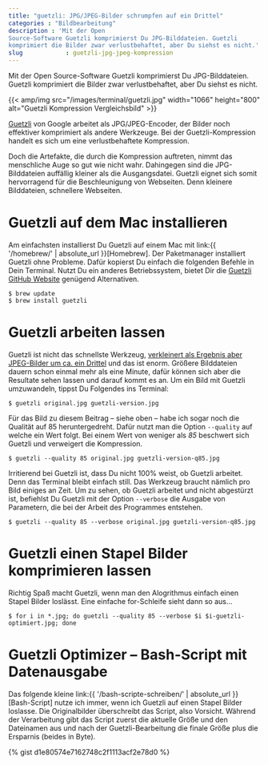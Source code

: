 ```yaml
---
title: "guetzli: JPG/JPEG-Bilder schrumpfen auf ein Drittel"
categories : "Bildbearbeitung"
description : 'Mit der Open
Source-Software Guetzli komprimierst Du JPG-Bilddateien. Guetzli
komprimiert die Bilder zwar verlustbehaftet, aber Du siehst es nicht.'
slug            : guetzli-jpg-jpeg-kompression
---
```

Mit der Open Source-Software Guetzli komprimierst Du JPG-Bilddateien.
Guetzli komprimiert die Bilder zwar verlustbehaftet, aber Du siehst es
nicht.
<!-- readmore -->

{{< amp/img src="/images/terminal/guetzli.jpg" width="1066" height="800" alt="Guetzli Kompression Vergleichsbild" >}}

[Guetzli](https://github.com/google/guetzli) von Google arbeitet als
JPG/JPEG-Encoder, der Bilder noch effektiver komprimiert als andere
Werkzeuge. Bei der Guetzli-Kompression handelt es sich um eine
verlustbehaftete Kompression.

Doch die Artefakte, die durch die Kompression auftreten, nimmt das
menschliche Auge so gut wie nicht wahr. Dahingegen sind die
JPG-Bilddateien auffällig kleiner als die Ausgangsdatei. Guetzli eignet
sich somit hervorragend für die Beschleunigung von Webseiten. Denn
kleinere Bilddateien, schnellere Webseiten.

# Guetzli auf dem Mac installieren

Am einfachsten installierst Du Guetzli auf einem Mac mit link:{{
'/homebrew/' | absolute\_url }}\[Homebrew\]. Der Paketmanager
installiert Guetzli ohne Probleme. Dafür kopierst Du einfach die
folgenden Befehle in Dein Terminal. Nutzt Du ein anderes Betriebssystem,
bietet Dir die [Guetzli GitHub
Website](https://github.com/google/guetzli) genügend Alternativen.

    $ brew update
    $ brew install guetzli

# Guetzli arbeiten lassen

Guetzli ist nicht das schnellste Werkzeug, [verkleinert als Ergebnis
aber JPEG-Bilder um ca. ein
Drittel](https://m.heise.de/newsticker/meldung/Googles-Guetzli-Encoder-schrumpft-JPEG-Bilder-um-ein-Drittel-3657823.html)
und das ist enorm. Größere Bilddateien dauern schon einmal mehr als eine
Minute, dafür können sich aber die Resultate sehen lassen und darauf
kommt es an. Um ein Bild mit Guetzli umzuwandeln, tippst Du Folgendes
ins Terminal:

    $ guetzli original.jpg guetzli-version.jpg

Für das Bild zu diesem Beitrag – siehe oben – habe ich sogar noch die
Qualität auf 85 heruntergedreht. Dafür nutzt man die Option `--quality`
auf welche ein Wert folgt. Bei einem Wert von weniger als *85* beschwert
sich Guetzli und verweigert die Kompression.

    $ guetzli --quality 85 original.jpg guetzli-version-q85.jpg

Irritierend bei Guetzli ist, dass Du nicht 100% weist, ob Guetzli
arbeitet. Denn das Terminal bleibt einfach still. Das Werkzeug braucht
nämlich pro Bild einiges an Zeit. Um zu sehen, ob Guetzli arbeitet und
nicht abgestürzt ist, befiehlst Du Guetzli mit der Option `--verbose`
die Ausgabe von Parametern, die bei der Arbeit des Programmes
    entstehen.

    $ guetzli --quality 85 --verbose original.jpg guetzli-version-q85.jpg

# Guetzli einen Stapel Bilder komprimieren lassen

Richtig Spaß macht Guetzli, wenn man den Alogrithmus einfach einen
Stapel Bilder loslässt. Eine einfache for-Schleife sieht dann so
    aus…

    $ for i in *.jpg; do guetzli --quality 85 --verbose $i $i-guetzli-optimiert.jpg; done

# Guetzli Optimizer – Bash-Script mit Datenausgabe

Das folgende kleine link:{{ '/bash-scripte-schreiben/' | absolute\_url
}}\[Bash-Script\] nutze ich immer, wenn ich Guetzli auf einen Stapel
Bilder loslasse. Die Originalbilder überschreibt das Script, also
Vorsicht. Während der Verarbeitung gibt das Script zuerst die aktuelle
Größe und den Dateinamen aus und nach der Guetzli-Bearbeitung die finale
Größe plus die Ersparnis (beides in Byte).

{% gist d1e80574e7162748c2f1113acf2e78d0 %}
